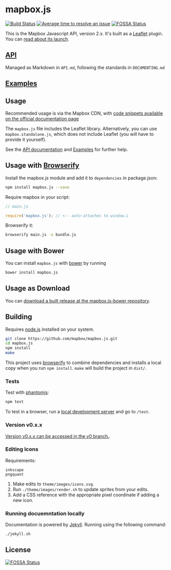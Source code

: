 # mapbox.js

[![Build Status](https://travis-ci.org/mapbox/mapbox.js.svg?branch=v1)](https://travis-ci.org/mapbox/mapbox.js) [![Average time to resolve an issue](http://isitmaintained.com/badge/resolution/mapbox/mapbox.js.svg)](http://isitmaintained.com/project/mapbox/mapbox.js "Average time to resolve an issue")
[![FOSSA Status](https://app.fossa.io/api/projects/git%2Bhttps%3A%2F%2Fgithub.com%2Fmapbox%2Fmapbox.js.svg?type=shield)](https://app.fossa.io/projects/git%2Bhttps%3A%2F%2Fgithub.com%2Fmapbox%2Fmapbox.js?ref=badge_shield)

This is the Mapbox Javascript API, version 2.x. It's built as a [Leaflet](http://leafletjs.com/)
plugin. You can [read about its launch](http://mapbox.com/blog/mapbox-js-with-leaflet/).

## [API](http://mapbox.com/mapbox.js/api/)

Managed as Markdown in `API.md`, following the standards in `DOCUMENTING.md`

## [Examples](http://mapbox.com/mapbox.js/example/v1.0.0/)

## Usage

Recommended usage is via the Mapbox CDN, with [code snippets available on the official documentation page](https://www.mapbox.com/mapbox.js/)

The `mapbox.js` file includes the Leaflet library. Alternatively, you can use `mapbox.standalone.js`, which does not include Leaflet (you will have to provide it yourself).

See the [API documentation](http://mapbox.com/mapbox.js/api/) and [Examples](http://mapbox.com/mapbox.js/example/v1.0.0/) for further help.

## Usage with [Browserify](http://browserify.org/)

Install the mapbox.js module and add it to `dependencies` in package.json:

```sh
npm install mapbox.js --save
```

Require mapbox in your script:

```js
// main.js

require('mapbox.js'); // <-- auto-attaches to window.L
```

Browserify it:

```sh
browserify main.js -o bundle.js
```

## Usage with Bower

You can install `mapbox.js` with [bower](http://bower.io/) by running

```sh
bower install mapbox.js
```

## Usage as Download

You can [download a built release at the mapbox.js-bower repository](https://github.com/mapbox/mapbox.js-bower/releases).

## Building

Requires [node.js](http://nodejs.org/) installed on your system.

``` sh
git clone https://github.com/mapbox/mapbox.js.git
cd mapbox.js
npm install
make
```

This project uses [browserify](https://github.com/substack/node-browserify) to combine
dependencies and installs a local copy when you run `npm install`.
`make` will build the project in `dist/`.

### Tests

Test with [phantomjs](http://phantomjs.org/):

``` sh
npm test
```

To test in a browser, run a [local development server](https://gist.github.com/tmcw/4989751)
and go to `/test`.

### Version v0.x.x

[Version v0.x.x can be accessed in the v0 branch.](https://github.com/mapbox/mapbox.js/tree/v0).

### Editing Icons

Requirements:

    inkscape
    pngquant

1. Make edits to `theme/images/icons.svg`.
2. Run `./theme/images/render.sh` to update sprites from your edits.
3. Add a CSS reference with the appropriate pixel coordinate if adding a new icon.

### Running docuemntation locally

Documentation is powered by [Jekyll](http://jekyllrb.com/). Running using the
following command:


``` sh
./jekyll.sh
```

## License
[![FOSSA Status](https://app.fossa.io/api/projects/git%2Bhttps%3A%2F%2Fgithub.com%2Fmapbox%2Fmapbox.js.svg?type=large)](https://app.fossa.io/projects/git%2Bhttps%3A%2F%2Fgithub.com%2Fmapbox%2Fmapbox.js?ref=badge_large)
